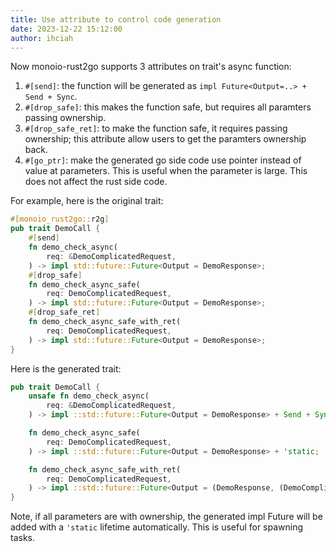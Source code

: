 ```yaml
---
title: Use attribute to control code generation
date: 2023-12-22 15:12:00
author: ihciah
---
```


Now monoio-rust2go supports 3 attributes on trait's async function:

1. `#[send]`: the function will be generated as `impl Future<Output=..> + Send + Sync`.
2. `#[drop_safe]`: this makes the function safe, but requires all paramters passing ownership.
3. `#[drop_safe_ret]`: to make the function safe, it requires passing ownership; this attribute allow users to get the paramters ownership back.
4. `#[go_ptr]`: make the generated go side code use pointer instead of value at parameters. This is useful when the parameter is large. This does not affect the rust side code.

For example, here is the original trait:

```rust
#[monoio_rust2go::r2g]
pub trait DemoCall {
    #[send]
    fn demo_check_async(
        req: &DemoComplicatedRequest,
    ) -> impl std::future::Future<Output = DemoResponse>;
    #[drop_safe]
    fn demo_check_async_safe(
        req: DemoComplicatedRequest,
    ) -> impl std::future::Future<Output = DemoResponse>;
    #[drop_safe_ret]
    fn demo_check_async_safe_with_ret(
        req: DemoComplicatedRequest,
    ) -> impl std::future::Future<Output = DemoResponse>;
}
```

Here is the generated trait:

```rust
pub trait DemoCall {
    unsafe fn demo_check_async(
        req: &DemoComplicatedRequest,
    ) -> impl ::std::future::Future<Output = DemoResponse> + Send + Sync;

    fn demo_check_async_safe(
        req: DemoComplicatedRequest,
    ) -> impl ::std::future::Future<Output = DemoResponse> + 'static;

    fn demo_check_async_safe_with_ret(
        req: DemoComplicatedRequest,
    ) -> impl ::std::future::Future<Output = (DemoResponse, (DemoComplicatedRequest,))> + 'static;
}
```

Note, if all parameters are with ownership, the generated impl Future will be added with a `'static` lifetime automatically. This is useful for spawning tasks.
